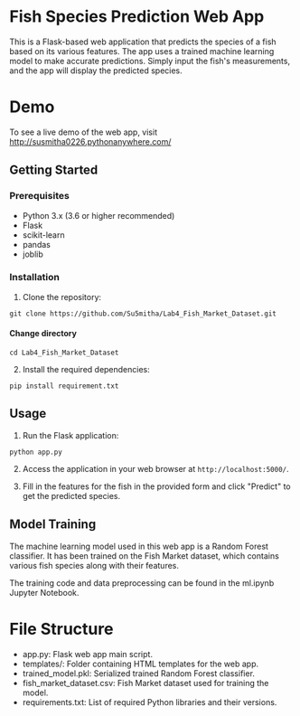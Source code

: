 # Fish Species Prediction Web App

This is a Flask-based web application that predicts the species of a fish based on its various features. The app uses a trained machine learning model to make accurate predictions. Simply input the fish's measurements, and the app will display the predicted species.

# Demo
To see a live demo of the web app, visit http://susmitha0226.pythonanywhere.com/

## Getting Started
### Prerequisites
- Python 3.x (3.6 or higher recommended)
- Flask
- scikit-learn
- pandas
- joblib

### Installation

1. Clone the repository:

```
git clone https://github.com/Su5mitha/Lab4_Fish_Market_Dataset.git
```
#### Change directory
```
cd Lab4_Fish_Market_Dataset
```

2. Install the required dependencies:

```
pip install requirement.txt
```

## Usage

1. Run the Flask application:

```
python app.py
```


2. Access the application in your web browser at `http://localhost:5000/`.

3. Fill in the features for the fish in the provided form and click "Predict" to get the predicted species.

## Model Training
The machine learning model used in this web app is a Random Forest classifier. It has been trained on the Fish Market dataset, which contains various fish species along with their features.

The training code and data preprocessing can be found in the ml.ipynb Jupyter Notebook.

# File Structure
- app.py: Flask web app main script.
- templates/: Folder containing HTML templates for the web app.
- trained_model.pkl: Serialized trained Random Forest classifier.
- fish_market_dataset.csv: Fish Market dataset used for training the model.
- requirements.txt: List of required Python libraries and their versions.
